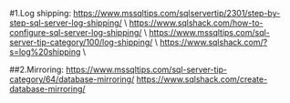 #1.Log shipping:
https://www.mssqltips.com/sqlservertip/2301/step-by-step-sql-server-log-shipping/ \\
https://www.sqlshack.com/how-to-configure-sql-server-log-shipping/ \\
https://www.mssqltips.com/sql-server-tip-category/100/log-shipping/ \\
https://www.sqlshack.com/?s=log%20shipping \\

##2.Mirroring: 
https://www.mssqltips.com/sql-server-tip-category/64/database-mirroring/
https://www.sqlshack.com/create-database-mirroring/

